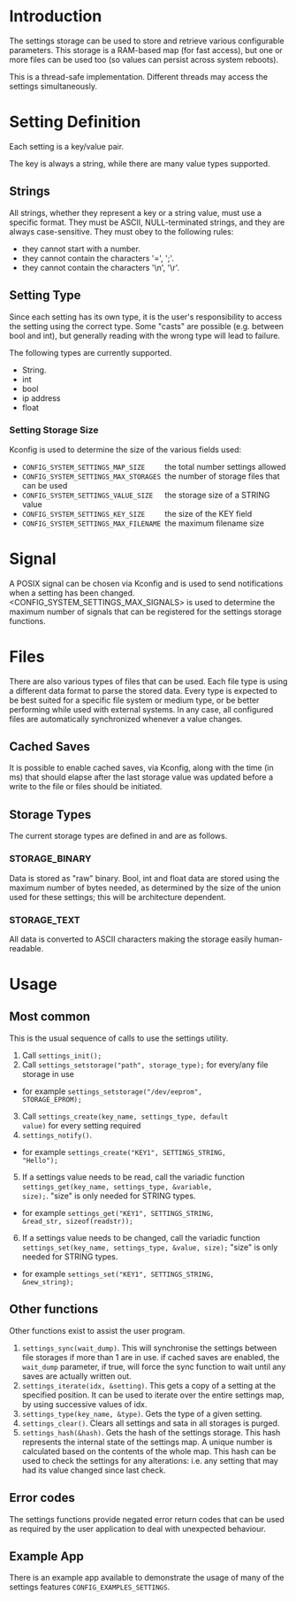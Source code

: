# Introduction

The settings storage can be used to store and retrieve various configurable parameters. This storage is a RAM-based map (for fast access), but one or more files can be used too (so values can persist across system reboots).

This is a thread-safe implementation. Different threads may access the settings simultaneously.

# Setting Definition

Each setting is a key/value pair.

The key is always a string, while there are many value types supported.
 
## Strings

All strings, whether they represent a key or a string value, must use a specific format. They must be ASCII, NULL-terminated strings, and they are always case-sensitive. They must obey to the following rules:

- they cannot start with a number.
- they cannot contain the characters '=', ';'.
- they cannot contain the characters '\n', '\r'.

## Setting Type

Since each setting has its own type, it is the user's responsibility to access the setting using the correct type. Some "casts" are possible (e.g. between bool and int), but generally reading with the wrong type will lead to failure.

The following types are currently supported.

- String.
- int
- bool
- ip address
- float

### Setting Storage Size

Kconfig is used to determine the size of the various fields used:

- <code>CONFIG_SYSTEM_SETTINGS_MAP_SIZE&nbsp;&nbsp;&nbsp;&nbsp;&nbsp;</code>the total number settings allowed
- <code>CONFIG_SYSTEM_SETTINGS_MAX_STORAGES&nbsp;</code>the number of storage files that can be used
- <code>CONFIG_SYSTEM_SETTINGS_VALUE_SIZE&nbsp;&nbsp;&nbsp;</code>the storage size of a STRING value
- <code>CONFIG_SYSTEM_SETTINGS_KEY_SIZE&nbsp;&nbsp;&nbsp;&nbsp;&nbsp;</code>the size of the KEY field
- <code>CONFIG_SYSTEM_SETTINGS_MAX_FILENAME&nbsp;</code>the maximum filename size

# Signal

A POSIX signal can be chosen via Kconfig and is used to send notifications when a setting has been changed. <CONFIG_SYSTEM_SETTINGS_MAX_SIGNALS> is used to determine the maximum number of signals that can be registered for the settings storage functions.

# Files

There are also various types of files that can be used. Each file type is using a different data format to parse the stored data. Every type is expected to be best suited for a specific file system or medium type, or be better performing while used with external systems. In any case, all configured files are automatically synchronized whenever a value changes.

## Cached Saves

It is possible to enable cached saves, via Kconfig, along with the time (in ms) that should elapse after the last storage value was updated before a write to the file or files should be initiated.

## Storage Types
The current storage types are defined in <enum storage_type_e> and are as follows.

### STORAGE_BINARY

Data is stored as "raw" binary. Bool, int and float data are stored using the maximum number of bytes needed, as determined by the size of the union used for these settings; this will be architecture dependent.

### STORAGE_TEXT

All data is converted to ASCII characters making the storage easily human-readable.

# Usage

## Most common

This is the usual sequence of calls to use the settings utility.

1. Call <code>settings_init();</code>
2. Call <code>settings_setstorage("path", storage_type);</code> for every/any file storage in use
  - for example <code>settings_setstorage("/dev/eeprom", STORAGE_EPROM);</code>
3. Call <code>settings_create(key_name, settings_type, default value)</code> for every setting required
4. <code>settings_notify()</code>. 
  - for example <code>settings_create("KEY1", SETTINGS_STRING, "Hello");</code>
5. If a settings value needs to be read, call the variadic function <code>settings_get(key_name, settings_type, &variable, size);</code>. "size" is only needed for STRING types.
  - for example <code>settings_get("KEY1", SETTINGS_STRING, &read_str, sizeof(readstr));</code>
6. If a settings value needs to be changed, call the variadic function <code>settings_set(key_name, settings_type, &value, size);</code> "size" is only needed for STRING types.
  - for example <code>settings_set("KEY1", SETTINGS_STRING, &new_string);</code>

## Other functions
Other functions exist to assist the user program.
1. <code>settings_sync(wait_dump)</code>. This will synchronise the settings between file storages if more than 1 are in use. if cached saves are enabled, the <code>wait_dump</code> parameter, if true, will force the sync function to wait until any saves are actually written out.
2. <code>settings_iterate(idx, &setting)</code>. This gets a copy of a setting at the specified position. It can be used to iterate over the entire settings map, by using successive values of idx.
3. <code>settings_type(key_name, &type)</code>. Gets the type of a given setting.
4. <code>settings_clear()</code>. Clears all settings and sata in all storages is purged.
5. <code>settings_hash(&hash)</code>. Gets the hash of the settings storage. This hash represents the internal state of the settings map. A unique number is calculated based on the contents of the whole map. This hash can be used to check the settings for any alterations: i.e. any setting that may had its value changed since last check.
## Error codes
The settings functions provide negated error return codes that can be used as required by the user application to deal with unexpected behaviour.

## Example App
There is an example app available to demonstrate the usage of many of the settings features <code>CONFIG_EXAMPLES_SETTINGS</code>.
